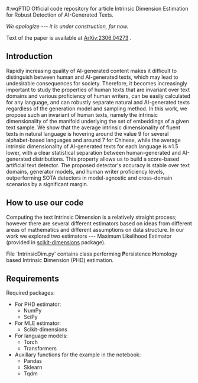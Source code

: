 #:wqPTID
Official code repository for article Intrinsic Dimension Estimation for Robust Detection of AI-Generated Texts. 

<i> We apologize --- it is under construction, for now. </i>

Text of the paper is available at <a href="https://arxiv.org/abs/2306.04723">ArXiv:2306.04273</a> .

## Introduction

Rapidly increasing quality of AI-generated content makes it difficult to distinguish between human and AI-generated texts, which may lead to undesirable consequences for society. Therefore, it becomes increasingly important to study the properties of human texts that are invariant over text domains and various proficiency of human writers, can be easily calculated for any language, and can robustly separate natural and AI-generated texts regardless of the generation model and sampling method. In this work, we propose such an invariant of human texts, namely the intrinsic dimensionality of the manifold underlying the set of embeddings of a given text sample. We show that the average intrinsic dimensionality of fluent texts in natural language is hovering around the value 9 for several alphabet-based languages and around 7 for Chinese, while the average intrinsic dimensionality of AI-generated texts for each language is ≈1.5 lower, with a clear statistical separation between human-generated and AI-generated distributions. This property allows us to build a score-based artificial text detector. The proposed detector's accuracy is stable over text domains, generator models, and human writer proficiency levels, outperforming SOTA detectors in model-agnostic and cross-domain scenarios by a significant margin. 

## How to use our code

Computing the text Intrinsic Dimension is a relatively straight process; however there are several different estimators based on ideas from different areas of mathematics and different assumptions on data structure. In our work we explored two estimators --- Maximum Likelihood Estimator (provided in <a href="https://scikit-dimension.readthedocs.io/en/latest/index.html#">scikit-dimensions</a> package).

File `IntrinsicDim.py' contains class performing <b>P</b>ersistence <b>H</b>omology based Intrinsic <b>D</b>imension (PHD) estimation.

## Requirements

Required packages:
- For PHD estimator:
  - NumPy
  - SciPy
- For MLE estimator:
  - Scikit-dimensions
- For language models:
  - Torch
  - Transformers
- Auxillary functions for the example in the notebook:
  - Pandas
  - Sklearn
  - Tqdm
